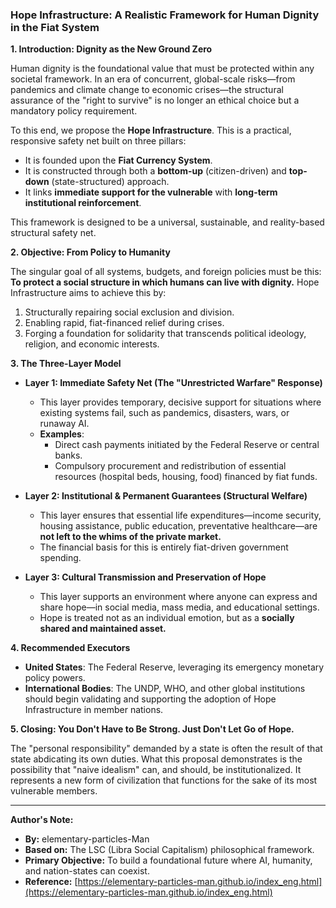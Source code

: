 ### **Hope Infrastructure: A Realistic Framework for Human Dignity in the Fiat System**

**1. Introduction: Dignity as the New Ground Zero**

Human dignity is the foundational value that must be protected within any societal framework. In an era of concurrent, global-scale risks—from pandemics and climate change to economic crises—the structural assurance of the "right to survive" is no longer an ethical choice but a mandatory policy requirement.

To this end, we propose the **Hope Infrastructure**. This is a practical, responsive safety net built on three pillars:

- It is founded upon the **Fiat Currency System**.
- It is constructed through both a **bottom-up** (citizen-driven) and **top-down** (state-structured) approach.
- It links **immediate support for the vulnerable** with **long-term institutional reinforcement**.

This framework is designed to be a universal, sustainable, and reality-based structural safety net.

**2. Objective: From Policy to Humanity**

The singular goal of all systems, budgets, and foreign policies must be this: **To protect a social structure in which humans can live with dignity.** Hope Infrastructure aims to achieve this by:

1. Structurally repairing social exclusion and division.
2. Enabling rapid, fiat-financed relief during crises.
3. Forging a foundation for solidarity that transcends political ideology, religion, and economic interests.

**3. The Three-Layer Model**

- **Layer 1: Immediate Safety Net (The "Unrestricted Warfare" Response)**
    
    - This layer provides temporary, decisive support for situations where existing systems fail, such as pandemics, disasters, wars, or runaway AI.
    - **Examples**:
        - Direct cash payments initiated by the Federal Reserve or central banks.
        - Compulsory procurement and redistribution of essential resources (hospital beds, housing, food) financed by fiat funds.
- **Layer 2: Institutional & Permanent Guarantees (Structural Welfare)**
    
    - This layer ensures that essential life expenditures—income security, housing assistance, public education, preventative healthcare—are **not left to the whims of the private market.**
    - The financial basis for this is entirely fiat-driven government spending.
- **Layer 3: Cultural Transmission and Preservation of Hope**
    
    - This layer supports an environment where anyone can express and share hope—in social media, mass media, and educational settings.
    - Hope is treated not as an individual emotion, but as a **socially shared and maintained asset.**

**4. Recommended Executors**

- **United States**: The Federal Reserve, leveraging its emergency monetary policy powers.
- **International Bodies**: The UNDP, WHO, and other global institutions should begin validating and supporting the adoption of Hope Infrastructure in member nations.

**5. Closing: You Don't Have to Be Strong. Just Don't Let Go of Hope.**

The "personal responsibility" demanded by a state is often the result of that state abdicating its own duties. What this proposal demonstrates is the possibility that "naive idealism" can, and should, be institutionalized. It represents a new form of civilization that functions for the sake of its most vulnerable members.

---

**Author's Note:**

- **By:** elementary-particles-Man
- **Based on:** The LSC (Libra Social Capitalism) philosophical framework.
- **Primary Objective:** To build a foundational future where AI, humanity, and nation-states can coexist.
- **Reference:** [https://elementary-particles-man.github.io/index_eng.html](https://elementary-particles-man.github.io/index_eng.html)